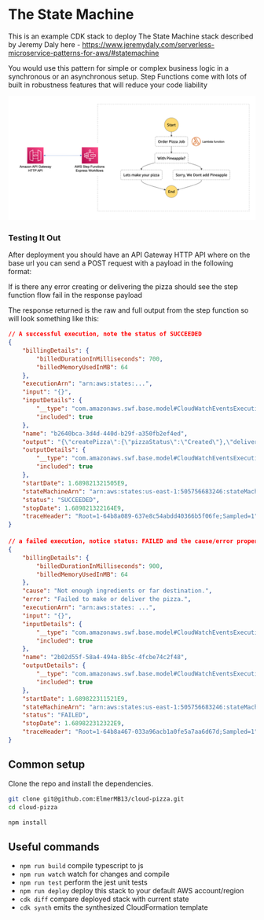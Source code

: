 # The State Machine

This is an example CDK stack to deploy The State Machine stack described by Jeremy Daly here - https://www.jeremydaly.com/serverless-microservice-patterns-for-aws/#statemachine

You would use this pattern for simple or complex business logic in a synchronous or an asynchronous setup. Step Functions come with lots of built in robustness features that will reduce your code liability 

![Architecture](img/statemachine-arch.png)


### Testing It Out

After deployment you should have an API Gateway HTTP API where on the base url you can send a POST request with a payload in the following format:

If is there any error creating or delivering the pizza should see the step function flow fail in the response payload

The response returned is the raw and full output from the step function so will look something like this:

```json
// A successful execution, note the status of SUCCEEDED
{
    "billingDetails": {
        "billedDurationInMilliseconds": 700,
        "billedMemoryUsedInMB": 64
    },
    "executionArn": "arn:aws:states:...",
    "input": "{}",
    "inputDetails": {
        "__type": "com.amazonaws.swf.base.model#CloudWatchEventsExecutionDataDetails",
        "included": true
    },
    "name": "b2640bca-3d4d-440d-b29f-a350fb2ef4ed",
    "output": "{\"createPizza\":{\"pizzaStatus\":\"Created\"},\"deliveryPizza\":{\"deliveryStatus\":\"Delivered\"}}",
    "outputDetails": {
        "__type": "com.amazonaws.swf.base.model#CloudWatchEventsExecutionDataDetails",
        "included": true
    },
    "startDate": 1.689821321505E9,
    "stateMachineArn": "arn:aws:states:us-east-1:505756683246:stateMachine:StateMachine2E01A3A5-SwJww3PTbeV1",
    "status": "SUCCEEDED",
    "stopDate": 1.689821322164E9,
    "traceHeader": "Root=1-64b8a089-637e8c54abdd40366b5f06fe;Sampled=1"
}

// a failed execution, notice status: FAILED and the cause/error properties
{
    "billingDetails": {
        "billedDurationInMilliseconds": 900,
        "billedMemoryUsedInMB": 64
    },
    "cause": "Not enough ingredients or far destination.",
    "error": "Failed to make or deliver the pizza.",
    "executionArn": "arn:aws:states: ...",
    "input": "{}",
    "inputDetails": {
        "__type": "com.amazonaws.swf.base.model#CloudWatchEventsExecutionDataDetails",
        "included": true
    },
    "name": "2b02d55f-58a4-494a-8b5c-4fcbe74c2f48",
    "outputDetails": {
        "__type": "com.amazonaws.swf.base.model#CloudWatchEventsExecutionDataDetails",
        "included": true
    },
    "startDate": 1.689822311521E9,
    "stateMachineArn": "arn:aws:states:us-east-1:505756683246:stateMachine:StateMachine2E01A3A5-SwJww3PTbeV1",
    "status": "FAILED",
    "stopDate": 1.689822312322E9,
    "traceHeader": "Root=1-64b8a467-033a96acb1a0fe5a7aa6d67d;Sampled=1"
}
```

## Common setup

Clone the repo and install the dependencies.

```bash
git clone git@github.com:ElmerMB13/cloud-pizza.git
cd cloud-pizza
```

```bash
npm install
```

## Useful commands

 * `npm run build`   compile typescript to js
 * `npm run watch`   watch for changes and compile
 * `npm run test`    perform the jest unit tests
 * `npm run deploy`      deploy this stack to your default AWS account/region
 * `cdk diff`        compare deployed stack with current state
 * `cdk synth`       emits the synthesized CloudFormation template
